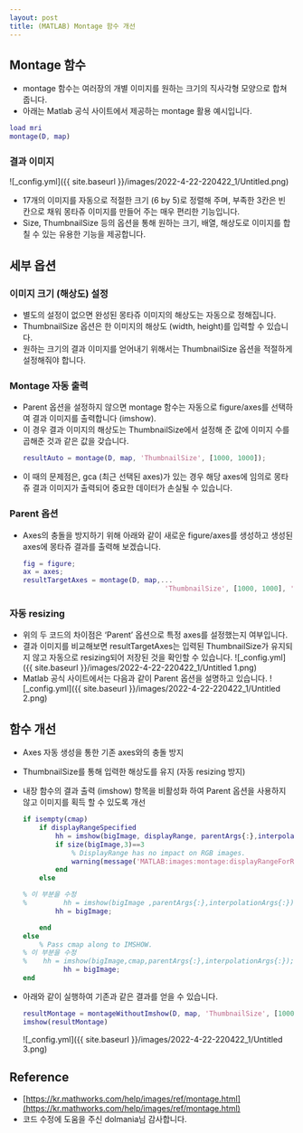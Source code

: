 ```yaml
---
layout: post
title: (MATLAB) Montage 함수 개선
---
```


## Montage 함수

- montage 함수는 여러장의 개별 이미지를 원하는 크기의 직사각형 모양으로 합쳐 줍니다.
- 아래는 Matlab 공식 사이트에서 제공하는 montage 활용 예시입니다.

```matlab
load mri
montage(D, map)
```

### 결과 이미지

![_config.yml]({{ site.baseurl }}/images/2022-4-22-220422_1/Untitled.png)

- 17개의 이미지를 자동으로 적절한 크기 (6 by 5)로 정렬해 주며, 부족한 3칸은 빈 칸으로 채워 몽타쥬 이미지를 만들어 주는 매우 편리한 기능입니다.
- Size, ThumbnailSize 등의 옵션을 통해 원하는 크기, 배열, 해상도로 이미지를 합칠 수 있는 유용한 기능을 제공합니다.

## 세부 옵션

### 이미지 크기 (해상도) 설정

- 별도의 설정이 없으면 완성된 몽타쥬 이미지의 해상도는 자동으로 정해집니다.
- ThumbnailSize 옵션은 한 이미지의 해상도 (width, height)를 입력할 수 있습니다.
- 원하는 크기의 결과 이미지를 얻어내기 위해서는 ThumbnailSize 옵션을 적절하게 설정해줘야 합니다.

### Montage 자동 출력

- Parent 옵션을 설정하지 않으면 montage 함수는 자동으로 figure/axes를 선택하여 결과 이미지를 출력합니다 (imshow).
- 이 경우 결과 이미지의 해상도는 ThumbnailSize에서 설정해 준 값에 이미지 수를 곱해준 것과 같은 값을 갖습니다.
  ```matlab
  resultAuto = montage(D, map, 'ThumbnailSize', [1000, 1000]);
  ```
- 이 때의 문제점은, gca (최근 선택된 axes)가 있는 경우 해당 axes에 임의로 몽타쥬 결과 이미지가 출력되어 중요한 데이터가 손실될 수 있습니다.

### Parent 옵션

- Axes의 충돌을 방지하기 위해 아래와 같이 새로운 figure/axes를 생성하고 생성된 axes에 몽타쥬 결과를 출력해 보겠습니다.
  ```matlab
  fig = figure;
  ax = axes;
  resultTargetAxes = montage(D, map,...
  									 'ThumbnailSize', [1000, 1000], 'Parent', ax);
  ```

### 자동 resizing

- 위의 두 코드의 차이점은 ‘Parent’ 옵션으로 특정 axes를 설정했는지 여부입니다.
- 결과 이미지를 비교해보면 resultTargetAxes는 입력된 ThumbnailSize가 유지되지 않고 자동으로 resizing되어 저장된 것을 확인할 수 있습니다.
  ![_config.yml]({{ site.baseurl }}/images/2022-4-22-220422_1/Untitled 1.png)
- Matlab 공식 사이트에서는 다음과 같이 Parent 옵션을 설명하고 있습니다.
  ![_config.yml]({{ site.baseurl }}/images/2022-4-22-220422_1/Untitled 2.png)

## 함수 개선

- Axes 자동 생성을 통한 기존 axes와의 충돌 방지
- ThumbnailSize를 통해 입력한 해상도를 유지 (자동 resizing 방지)
- 내장 함수의 결과 출력 (imshow) 항목을 비활성화 하여 Parent 옵션을 사용하지 않고 이미지를 획득 할 수 있도록 개선

  ```matlab
  if isempty(cmap)
      if displayRangeSpecified
          hh = imshow(bigImage, displayRange, parentArgs{:},interpolationArgs{:});
          if size(bigImage,3)==3
              % DisplayRange has no impact on RGB images.
              warning(message('MATLAB:images:montage:displayRangeForRGB'));
          end
      else

  % 이 부분을 수정
  %         hh = imshow(bigImage ,parentArgs{:},interpolationArgs{:});
          hh = bigImage;

      end
  else
      % Pass cmap along to IMSHOW.
  % 이 부분을 수정
  %    hh = imshow(bigImage,cmap,parentArgs{:},interpolationArgs{:});
  			hh = bigImage;
  end
  ```

- 아래와 같이 실행하여 기존과 같은 결과를 얻을 수 있습니다.
  ```matlab
  resultMontage = montageWithoutImshow(D, map, 'ThumbnailSize', [1000, 1000]);
  imshow(resultMontage)
  ```
  ![_config.yml]({{ site.baseurl }}/images/2022-4-22-220422_1/Untitled 3.png)

## Reference

- [https://kr.mathworks.com/help/images/ref/montage.html](https://kr.mathworks.com/help/images/ref/montage.html)
- 코드 수정에 도움을 주신 dolmania님 감사합니다.
